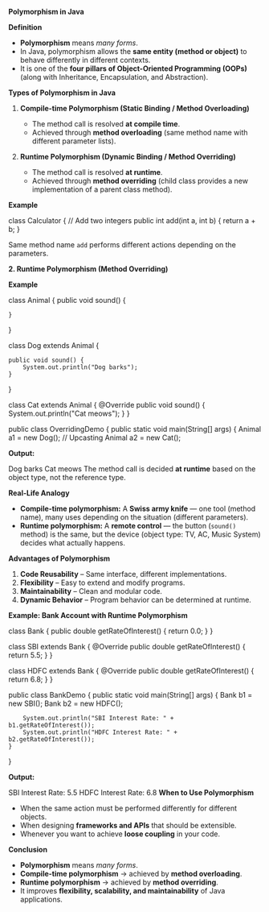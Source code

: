 
 **Polymorphism in Java**

**Definition**

* **Polymorphism** means *many forms*.
* In Java, polymorphism allows the **same entity (method or object)** to behave differently in different contexts.
* It is one of the **four pillars of Object-Oriented Programming (OOPs)** (along with Inheritance, Encapsulation, and Abstraction).

**Types of Polymorphism in Java**

1. **Compile-time Polymorphism (Static Binding / Method Overloading)**

   * The method call is resolved **at compile time**.
   * Achieved through **method overloading** (same method name with different parameter lists).

2. **Runtime Polymorphism (Dynamic Binding / Method Overriding)**

   * The method call is resolved **at runtime**.
   * Achieved through **method overriding** (child class provides a new implementation of a parent class method).

 **Example**

class Calculator {
    // Add two integers
    public int add(int a, int b) {
        return a + b;
    }

   

 

Same method name `add` performs different actions depending on the parameters.

 **2. Runtime Polymorphism (Method Overriding)**

**Example**

class Animal {
    public void sound() {
        
    }
}

class Dog extends Animal {
  
    public void sound() {
        System.out.println("Dog barks");
    }
}

class Cat extends Animal {
    @Override
    public void sound() {
        System.out.println("Cat meows");
    }
}

public class OverridingDemo {
    public static void main(String[] args) {
        Animal a1 = new Dog(); // Upcasting
        Animal a2 = new Cat();

**Output:**


Dog barks
Cat meows
The method call is decided **at runtime** based on the object type, not the reference type.

 **Real-Life Analogy**

* **Compile-time polymorphism:** A **Swiss army knife** — one tool (method name), many uses depending on the situation (different parameters).
* **Runtime polymorphism:** A **remote control** — the button (`sound()` method) is the same, but the device (object type: TV, AC, Music System) decides what actually happens.

 **Advantages of Polymorphism**

1. **Code Reusability** – Same interface, different implementations.
2. **Flexibility** – Easy to extend and modify programs.
3. **Maintainability** – Clean and modular code.
4. **Dynamic Behavior** – Program behavior can be determined at runtime.

 **Example: Bank Account with Runtime Polymorphism**

class Bank {
    public double getRateOfInterest() {
        return 0.0;
    }
}

class SBI extends Bank {
    @Override
    public double getRateOfInterest() {
        return 5.5;
    }
}

class HDFC extends Bank {
    @Override
    public double getRateOfInterest() {
        return 6.8;
    }
}

public class BankDemo {
    public static void main(String[] args) {
        Bank b1 = new SBI();
        Bank b2 = new HDFC();

        System.out.println("SBI Interest Rate: " + b1.getRateOfInterest());
        System.out.println("HDFC Interest Rate: " + b2.getRateOfInterest());
    }
}

**Output:**

SBI Interest Rate: 5.5
HDFC Interest Rate: 6.8
 **When to Use Polymorphism**

* When the same action must be performed differently for different objects.
* When designing **frameworks and APIs** that should be extensible.
* Whenever you want to achieve **loose coupling** in your code.

 **Conclusion**

* **Polymorphism** means *many forms*.
* **Compile-time polymorphism** → achieved by **method overloading**.
* **Runtime polymorphism** → achieved by **method overriding**.
* It improves **flexibility, scalability, and maintainability** of Java applications.
